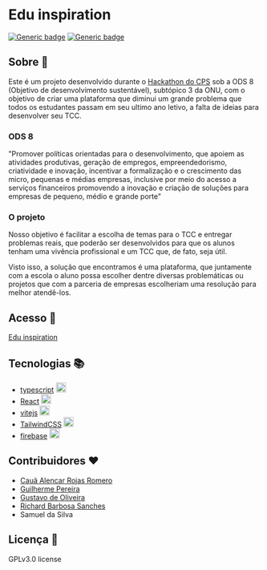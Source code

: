 # Edu inspiration

[![Generic badge](https://img.shields.io/badge/Beta-yes-green.svg)](https://shields.io/)
[![Generic badge](https://img.shields.io/badge/license-GPL%203.0-blue.svg)](https://shields.io/)



## Sobre :beginner:

Este é um projeto desenvolvido durante o [Hackathon do CPS](https://inova.cps.sp.gov.br/hackathon/) sob a ODS 8 (Objetivo de desenvolvimento sustentável), subtópico 3 da ONU, com o objetivo de criar uma plataforma que diminui um grande problema que todos os estudantes passam em seu ultimo ano letivo, a falta de ideias para desenvolver seu TCC.

### ODS 8

"Promover políticas orientadas para o desenvolvimento, que apoiem as atividades produtivas, geração de empregos, empreendedorismo, criatividade e inovação, incentivar a formalização e o crescimento das micro, pequenas e médias empresas, inclusive por meio do acesso a serviços financeiros promovendo a inovação e criação de soluções para empresas de pequeno, médio e grande porte"

### O projeto

Nosso objetivo é facilitar a escolha de temas para o TCC e entregar problemas reais, que poderão ser desenvolvidos para que os alunos tenham uma vivência profissional e um TCC que, de fato, seja útil. 

Visto isso, a solução que encontramos é uma plataforma, que juntamente com a escola o aluno possa escolher dentre diversas problemáticas ou projetos que com a parceria de empresas escolheriam uma resolução para melhor atendê-los.


## Acesso :calling:

[Edu inspiration](https://prjproblematicas.firebaseapp.com/)

## Tecnologias 📚

- [typescript](https://www.typescriptlang.org/) <img src="https://cdn.jsdelivr.net/gh/devicons/devicon/icons/typescript/typescript-original.svg" width='20px' height='20px'/>
- [React](https://reactjs.org/) <img src="https://cdn.jsdelivr.net/gh/devicons/devicon/icons/react/react-original.svg" width='20px' height='20px'/>
- [vitejs](https://vitejs.org/) <img src="https://avatars.githubusercontent.com/u/65625612?s=280&v=4" width='20px' height='20px'/>
- [TailwindCSS](https://tailwindcss.com/) <img src="https://cdn.jsdelivr.net/gh/devicons/devicon/icons/tailwindcss/tailwindcss-plain.svg" width='20px' height='20px'/>
- [firebase](https://firebase.google.com/) <img src="https://cdn.jsdelivr.net/gh/devicons/devicon/icons/firebase/firebase-plain.svg" width='20px' height='20px'/>

## Contribuidores ❤️

- [Cauã Alencar Rojas Romero](https://github.com/CauaRojas)
- [Guilherme Pereira](https://github.com/GuilhermePereirz)
- [Gustavo de Oliveira](https://github.com/oliveira533)
- [Richard Barbosa Sanches](https://github.com/ReidakaiMFZ)
- Samuel da Silva

## Licença 📄

GPLv3.0 license